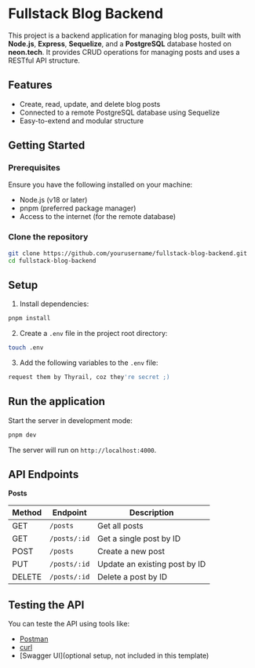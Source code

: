 # **Fullstack Blog Backend**

This project is a backend application for managing blog posts, built with **Node.js**, **Express**, **Sequelize**, and a **PostgreSQL** database hosted on **neon.tech**. It provides CRUD operations for managing posts and uses a RESTful API structure.

## **Features**

- Create, read, update, and delete blog posts
- Connected to a remote PostgreSQL database using Sequelize
- Easy-to-extend and modular structure

## **Getting Started**

### **Prerequisites**

Ensure you have the following installed on your machine:

- Node.js (v18 or later)
- pnpm (preferred package manager)
- Access to the internet (for the remote database)

### **Clone the repository**

```bash
git clone https://github.com/yourusername/fullstack-blog-backend.git
cd fullstack-blog-backend
```

## **Setup**

1. Install dependencies:

```bash
pnpm install
```

2. Create a `.env` file in the project root directory:

```bash
touch .env
```

3. Add the following variables to the `.env` file:

```bash
request them by Thyrail, coz they're secret ;)
```

## **Run the application**

Start the server in development mode:

```bash
pnpm dev
```

The server will run on `http://localhost:4000`.

## **API Endpoints**

**Posts**

| Method    | Endpoint      | Description                   |
| --------- | ------------- | ----------------------------- |
| GET       | `/posts`      | Get all posts                 |
| GET       | `/posts/:id`  | Get a single post by ID       |
| POST      | `/posts`      | Create a new post             |
| PUT       | `/posts/:id`  | Update an existing post by ID |
| DELETE    | `/posts/:id`  | Delete a post by ID           |


## **Testing the API**

You can teste the API using tools like:

- [Postman](https://www.postman.com/)
- [curl](https://curl.se/)
- [Swagger UI](optional setup, not included in this template)